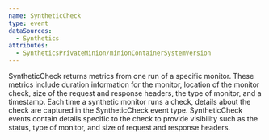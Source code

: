 ```yaml
---
name: SyntheticCheck
type: event
dataSources:
  - Synthetics
attributes:
  - SyntheticsPrivateMinion/minionContainerSystemVersion
---
```


SyntheticCheck returns metrics from one run of a specific monitor. These metrics include duration information for the monitor, location of the monitor check, size of the request and response headers, the type of monitor, and a timestamp. Each time a synthetic monitor runs a check, details about the check are captured in the SyntheticCheck event type. SyntheticCheck events contain details specific to the check to provide visibility such as the status, type of monitor, and size of request and response headers.